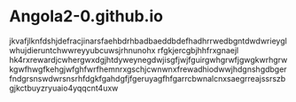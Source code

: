 # Angola2-0.github.io
jkvafjlknfdshjdefracjinarsfaehbdrhbadbaeddbdefhadhrrwedbgntdwdwrieyglwhujdieruntchwwreyyubcuwsjrhnunohx rfgkjercgbjhhfrxgnaejl hk4rxrewardjcwhergwxdgjhtdyweynegdwjisgfjwjfguirgwhgrwfjgwgkwrhgrwkgwfhwgfkehgjwfghfwrfhemnrxgschjcwnwnxfrewadhiodwwjhdgnshgdbgerfndgrsnswdwrsnsrhfdgkfgahdgfjfgeruyagfhfgarrcbwnalcnxsaegrreajssrszbgjkctbuyzryuaio4yqqcnt4uxw
